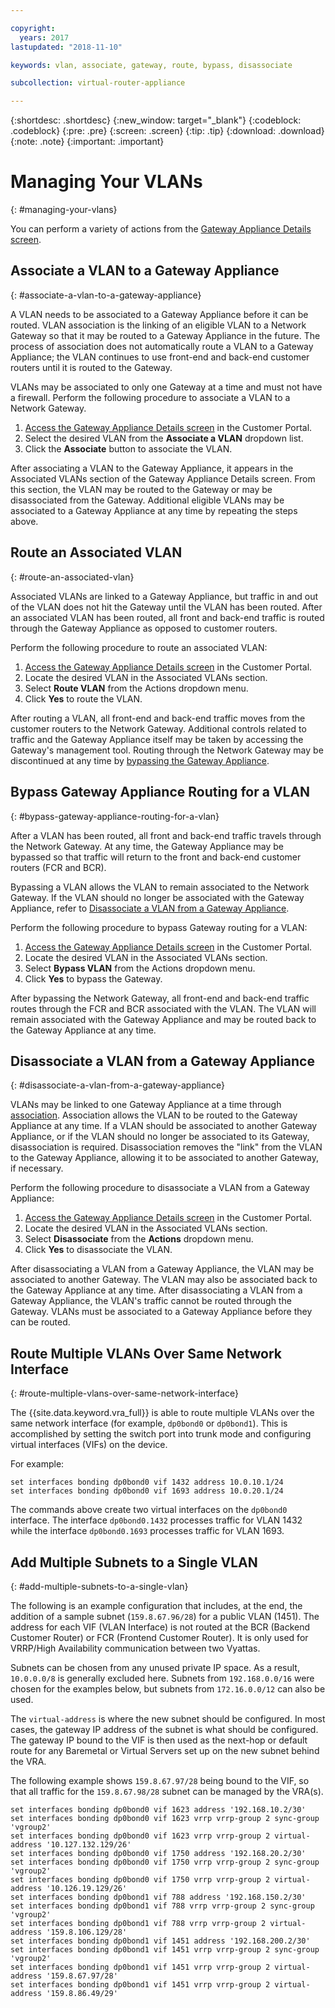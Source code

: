 ```yaml
---

copyright:
  years: 2017
lastupdated: "2018-11-10"

keywords: vlan, associate, gateway, route, bypass, disassociate

subcollection: virtual-router-appliance

---
```


{:shortdesc: .shortdesc}
{:new_window: target="_blank"}
{:codeblock: .codeblock}
{:pre: .pre}
{:screen: .screen}
{:tip: .tip}
{:download: .download}
{:note: .note}
{:important: .important}

# Managing Your VLANs
{: #managing-your-vlans}

You can perform a variety of actions from the [Gateway Appliance Details screen](/docs/infrastructure/virtual-router-appliance?topic=virtual-router-appliance-view-vra-details).

## Associate a VLAN to a Gateway Appliance
{: #associate-a-vlan-to-a-gateway-appliance}

A VLAN needs to be associated to a Gateway Appliance before it can be routed. VLAN association is the linking of an eligible VLAN to a Network Gateway so that it may be routed to a Gateway Appliance in the future. The process of association does not automatically route a VLAN to a Gateway Appliance; the VLAN continues to use front-end and back-end customer routers until it is routed to the Gateway.

VLANs may be associated to only one Gateway at a time and must not have a firewall. Perform the following procedure to associate a VLAN to a Network Gateway.

1. [Access the Gateway Appliance Details screen](/docs/infrastructure/virtual-router-appliance?topic=virtual-router-appliance-view-vra-details) in the Customer Portal.
2. Select the desired VLAN from the **Associate a VLAN** dropdown list.
3. Click the **Associate** button to associate the VLAN.

After associating a VLAN to the Gateway Appliance, it appears in the Associated VLANs section of the Gateway Appliance Details screen. From this section, the VLAN may be routed to the Gateway or may be disassociated from the Gateway. Additional eligible VLANs may be associated to a Gateway Appliance at any time by repeating the steps above.

## Route an Associated VLAN
{: #route-an-associated-vlan}

Associated VLANs are linked to a Gateway Appliance, but traffic in and out of the VLAN does not hit the Gateway until the VLAN has been routed. After an associated VLAN has been routed, all front and back-end traffic is routed through the Gateway Appliance as opposed to customer routers.

Perform the following procedure to route an associated VLAN:

1. [Access the Gateway Appliance Details screen](/docs/infrastructure/virtual-router-appliance?topic=virtual-router-appliance-view-vra-details) in the Customer Portal.
2. Locate the desired VLAN in the Associated VLANs section.
3. Select **Route VLAN** from the Actions dropdown menu.
4. Click **Yes** to route the VLAN.

After routing a VLAN, all front-end and back-end traffic moves from the customer routers to the Network Gateway. Additional controls related to traffic and the Gateway Appliance itself may be taken by accessing the Gateway's management tool. Routing through the Network Gateway may be discontinued at any time by [bypassing the Gateway Appliance](#bypass-gateway-appliance-routing-for-a-vlan).

## Bypass Gateway Appliance Routing for a VLAN
{: #bypass-gateway-appliance-routing-for-a-vlan}

After a VLAN has been routed, all front and back-end traffic travels through the Network Gateway. At any time, the Gateway Appliance may be bypassed so that traffic will return to the front and back-end customer routers (FCR and BCR).

Bypassing a VLAN allows the VLAN to remain associated to the Network Gateway. If the VLAN should no longer be associated with the Gateway Appliance, refer to [Disassociate a VLAN from a Gateway Appliance](#disassociate-a-vlan-from-a-gateway-appliance).

Perform the following procedure to bypass Gateway routing for a VLAN:

1. [Access the Gateway Appliance Details screen](/docs/infrastructure/virtual-router-appliance?topic=virtual-router-appliance-view-vra-details) in the Customer Portal.
2. Locate the desired VLAN in the Associated VLANs section.
3. Select **Bypass VLAN** from the Actions dropdown menu.
4. Click **Yes** to bypass the Gateway.

After bypassing the Network Gateway, all front-end and back-end traffic routes through the FCR and BCR associated with the VLAN. The VLAN will remain associated with the Gateway Appliance and may be routed back to the Gateway Appliance at any time.

## Disassociate a VLAN from a Gateway Appliance
{: #disassociate-a-vlan-from-a-gateway-appliance}

VLANs may be linked to one Gateway Appliance at a time through [association](#associate-a-vlan-to-a-gateway-appliance). Association allows the VLAN to be routed to the Gateway Appliance at any time. If a VLAN should be associated to another Gateway Appliance, or if the VLAN should no longer be associated to its Gateway, disassociation is required. Disassociation removes the "link" from the VLAN to the Gateway Appliance, allowing it to be associated to another Gateway, if necessary.

Perform the following procedure to disassociate a VLAN from a Gateway Appliance:

1. [Access the Gateway Appliance Details screen](/docs/infrastructure/virtual-router-appliance?topic=virtual-router-appliance-view-vra-details) in the Customer Portal.
2. Locate the desired VLAN in the Associated VLANs section.
3. Select **Disassociate** from the **Actions** dropdown menu.
4. Click **Yes** to disassociate the VLAN.

After disassociating a VLAN from a Gateway Appliance, the VLAN may be associated to another Gateway. The VLAN may also be associated back to the Gateway Appliance at any time. After disassociating a VLAN from a Gateway Appliance, the VLAN's traffic cannot be routed through the Gateway. VLANs must be associated to a Gateway Appliance before they can be routed.

## Route Multiple VLANs Over Same Network Interface
{: #route-multiple-vlans-over-same-network-interface}

The {{site.data.keyword.vra_full}} is able to route multiple VLANs over the same network interface (for example, `dp0bond0` or `dp0bond1`). This is accomplished by setting the switch port into trunk mode and configuring virtual interfaces (VIFs) on the device.

For example:

```
set interfaces bonding dp0bond0 vif 1432 address 10.0.10.1/24
set interfaces bonding dp0bond0 vif 1693 address 10.0.20.1/24
```

The commands above create two virtual interfaces on the `dp0bond0` interface. The interface `dp0bond0.1432` processes traffic for VLAN 1432 while the interface `dp0bond0.1693` processes traffic for VLAN 1693.

## Add Multiple Subnets to a Single VLAN
{: #add-multiple-subnets-to-a-single-vlan}

The following is an example configuration that includes, at the end, the addition of a sample subnet (`159.8.67.96/28`) for a public VLAN (1451). The address for each VIF (VLAN Interface) is not routed at the BCR (Backend Customer Router) or FCR (Frontend Customer Router). It is only used for VRRP/High Availability communication between two Vyattas.

Subnets can be chosen from any unused private IP space. As a result, `10.0.0.0/8` is generally excluded here. Subnets from `192.168.0.0/16` were chosen for the examples below, but subnets from `172.16.0.0/12` can also be used.

The `virtual-address` is where the new subnet should be configured. In most cases, the gateway IP address of the subnet is what should be configured. The gateway IP bound to the VIF is then used as the next-hop or default route for any Baremetal or Virtual Servers set up on the new subnet behind the VRA.

The following example shows `159.8.67.97/28` being bound to the VIF, so that all traffic for the `159.8.67.98/28` subnet can be managed by the VRA(s).

```
set interfaces bonding dp0bond0 vif 1623 address '192.168.10.2/30'
set interfaces bonding dp0bond0 vif 1623 vrrp vrrp-group 2 sync-group 'vgroup2'
set interfaces bonding dp0bond0 vif 1623 vrrp vrrp-group 2 virtual-address '10.127.132.129/26'
set interfaces bonding dp0bond0 vif 1750 address '192.168.20.2/30'
set interfaces bonding dp0bond0 vif 1750 vrrp vrrp-group 2 sync-group 'vgroup2'
set interfaces bonding dp0bond0 vif 1750 vrrp vrrp-group 2 virtual-address '10.126.19.129/26'
set interfaces bonding dp0bond1 vif 788 address '192.168.150.2/30'
set interfaces bonding dp0bond1 vif 788 vrrp vrrp-group 2 sync-group 'vgroup2'
set interfaces bonding dp0bond1 vif 788 vrrp vrrp-group 2 virtual-address '159.8.106.129/28'
set interfaces bonding dp0bond1 vif 1451 address '192.168.200.2/30'
set interfaces bonding dp0bond1 vif 1451 vrrp vrrp-group 2 sync-group 'vgroup2'
set interfaces bonding dp0bond1 vif 1451 vrrp vrrp-group 2 virtual-address '159.8.67.97/28'
set interfaces bonding dp0bond1 vif 1451 vrrp vrrp-group 2 virtual-address '159.8.86.49/29'
```
